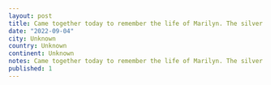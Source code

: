 ```yaml
---
layout: post
title: Came together today to remember the life of Marilyn. The silver lining was getting to see these two old friends after 10 years.
date: "2022-09-04"
city: Unknown
country: Unknown
continent: Unknown
notes: Came together today to remember the life of Marilyn. The silver lining was getting to see these two old friends after 10 years.
published: 1
---
```

